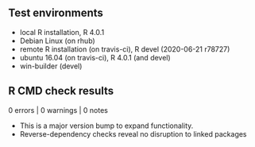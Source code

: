 ## Test environments
* local R installation, R 4.0.1
* Debian Linux (on rhub)
* remote R installation (on travis-ci), R devel (2020-06-21 r78727)
* ubuntu 16.04 (on travis-ci), R 4.0.1 (and devel)
* win-builder (devel)

## R CMD check results

0 errors | 0 warnings | 0 notes

* This is a major version bump to expand functionality.
* Reverse-dependency checks reveal no disruption to linked packages
